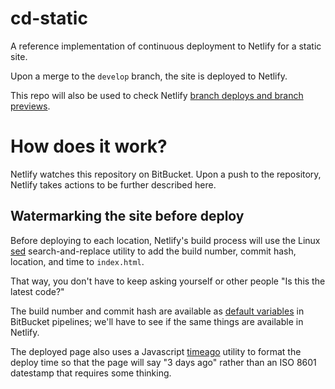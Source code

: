 # cd-static

A reference implementation of continuous deployment to Netlify for a static site.

Upon a merge to the `develop` branch, the site is deployed to Netlify.

This repo will also be used to check Netlify [branch deploys and branch previews](https://www.netlify.com/blog/2017/11/16/get-full-control-over-your-deployed-branches/).

# How does it work?

Netlify watches this repository on BitBucket.  Upon a push to the repository, Netlify takes actions to be further described here.

## Watermarking the site before deploy

Before deploying to each location, Netlify's build process will use the Linux [sed](https://linux.die.net/man/1/sed) search-and-replace utility to add the build number, commit hash, location, and time to `index.html`.

That way, you don't have to keep asking yourself or other people "Is this the latest code?"

The build number and commit hash are available as [default variables](https://confluence.atlassian.com/bitbucket/variables-in-pipelines-794502608.html) in BitBucket pipelines; we'll have to see if the same things are available in Netlify.

The deployed page also uses a Javascript [timeago](https://timeago.org/) utility to format the deploy time so that the page will say "3 days ago" rather than an ISO 8601 datestamp that requires some thinking.
